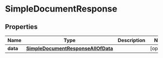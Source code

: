 

# SimpleDocumentResponse

## Properties

Name | Type | Description | Notes
------------ | ------------- | ------------- | -------------
**data** | [**SimpleDocumentResponseAllOfData**](SimpleDocumentResponseAllOfData.md) |  |  [optional]



